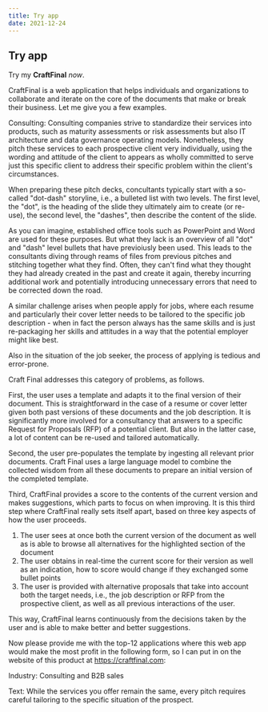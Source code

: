 ```yaml
---
title: Try app
date: 2021-12-24
---
```


## Try app

Try my **CraftFinal** _now_.

CraftFinal is a web application that helps individuals and organizations to collaborate and iterate on the core of the documents that make or break their business. Let me give you a few examples.

Consulting: Consulting companies strive to standardize their services into products, such as maturity assessments or risk assessments but also IT architecture and data governance operating models. Nonetheless, they pitch these services to each prospective client very individually, using the wording and attitude of the client to appears as wholly committed to serve just this specific client to address their specific problem within the client's circumstances.

When preparing these pitch decks, concultants typically start with a so-called "dot-dash" storyline, i.e., a bulleted list with two levels. The first level, the "dot", is the heading of the slide they ultimately aim to create (or re-use), the second level, the "dashes", then describe the content of the slide.

As you can imagine, established office tools such as PowerPoint and Word are used for these purposes. But what they lack is an overview of all "dot" and "dash" level bullets that have previoiusly been used. This leads to the consultants diving through reams of files from previous pitches and stitching together what they find. Often, they can't find what they thought they had already created in the past and create it again, thereby incurring additional work and potentially introducing unnecessary errors that need to be corrected down the road.

A similar challenge arises when people apply for jobs, where each resume and particularly their cover letter needs to be tailored to the specific job description - when in fact the person always has the same skills and is just re-packaging her skills and attitudes in a way that the potential employer might like best.

Also in the situation of the job seeker, the process of applying is tedious and error-prone.

Craft Final addresses this category of problems, as follows.

First, the user uses a template and adapts it to the final version of their document. This is straightforward in the case of a resume or cover letter given both past versions of these documents and the job description. It is significantly more involved for a consultancy that answers to a specific Request for Proposals (RFP) of a potential client. But also in the latter case, a lot of content can be re-used and tailored automatically.

Second, the user pre-populates the template by ingesting all relevant prior documents. Craft Final uses a large language model to combine the collected wisdom from all these documents to prepare an initial version of the completed template.

Third, CraftFinal provides a score to the contents of the current version and makes suggestions, which parts to focus on when improving. It is this third step where CraftFinal really sets itself apart, based on three key aspects of how the user proceeds.

1. The user sees at once both the current version of the document as well as is able to browse all alternatives for the highlighted section of the document
2. The user obtains in real-time the current score for their version as well as an indication, how to score would change if they exchanged some bullet points
3. The user is provided with alternative proposals that take into account both the target needs, i.e., the job description or RFP from the prospective client, as well as all previous interactions of the user.

This way, CraftFinal learns continuously from the decisions taken by the user and is able to make better and better suggestions.

Now please provide me with the top-12 applications where this web app would make the most profit in the following form, so I can put in on the website of this product at https://craftfinal.com:

Industry: Consulting and B2B sales

Text: While the services you offer remain the same, every pitch requires careful tailoring to the specific situation of the prospect.
